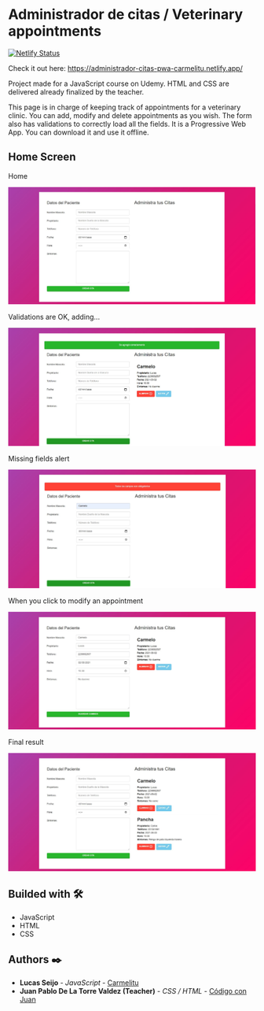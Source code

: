 # Administrador de citas / Veterinary appointments

[![Netlify Status](https://api.netlify.com/api/v1/badges/40dfe735-627a-4a1f-892f-3bdbf5028fd0/deploy-status)](https://app.netlify.com/sites/administrador-citas-pwa-carmelitu/deploys)

Check it out here: https://administrador-citas-pwa-carmelitu.netlify.app/

Project made for a JavaScript course on Udemy. HTML and CSS are delivered already finalized by the teacher.

This page is in charge of keeping track of appointments for a veterinary clinic. You can add, modify and delete appointments as you wish. The form also has validations to correctly load all the fields. It is a Progressive Web App. You can download it and use it offline.

## Home Screen

Home

<img src="https://github.com/Carmelitu/administrador-de-citas/blob/master/home.JPG" style="margin: 0 auto"/>

Validations are OK, adding...

<img src="https://github.com/Carmelitu/administrador-de-citas/blob/master/cita-ok.JPG" style="margin: 0 auto"/>

Missing fields alert

<img src="https://github.com/Carmelitu/administrador-de-citas/blob/master/missing-fields.JPG" style="margin: 0 auto"/>

When you click to modify an appointment

<img src="https://github.com/Carmelitu/administrador-de-citas/blob/master/edicion.JPG" style="margin: 0 auto"/>

Final result

<img src="https://github.com/Carmelitu/administrador-de-citas/blob/master/citas-cargadas.JPG" style="margin: 0 auto"/>

## Builded with 🛠️

* JavaScript
* HTML
* CSS

## Authors ✒️

* **Lucas Seijo** - *JavaScript* - [Carmelitu](https://github.com/Carmelitu)
* **Juan Pablo De La Torre Valdez (Teacher)** - *CSS / HTML* - [Código con Juan](https://codigoconjuan.com/)
